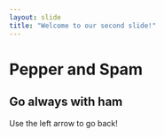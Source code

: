 ```yaml
---
layout: slide
title: "Welcome to our second slide!"
---
```

# Pepper and Spam
## Go always with ham
Use the left arrow to go back!
